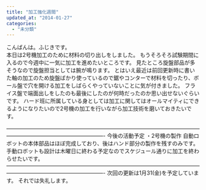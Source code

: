 ```yaml
---
title: "加工強化週間"
updated_at: "2014-01-27"
categories: 
  - "未分類"
---
```


こんばんは。ふじきです。  
本日は2号機加工のために材料の切り出しをしました。 もうそろそろ試験期間に入るので今週中に一気に加工を進めたいところです。 見たところ旋盤部品が多そうなので旋盤担当としては腕が鳴ります。 とはいえ最近は前回更新時に書いた軸の加工のため旋盤ばかり使っているので鋸やコンターで材料を切ったり、ボール盤で穴を開ける加工をしばらくやっていないことに気が付きました。 フライス盤で端面出しをしたのも最後にしたのが何時だったのか思い出せないぐらいです。 ハード班に所属している身としては加工に関してはオールマイティにできるようになりたいので2号機の加工を行いながら加工技術を磨いておきたいです。  
  

——————————————————————————————————————————————————————- 今後の活動予定 ・2号機の製作 自動ロボットの本体部品はほぼ完成しており、後はハンド部分の製作を残すのみです。 手動ロボットも設計は木曜日に終わる予定なのでスケジュール通りに加工を終わらせたいです。 ——————————————————————————————————————————————————————- 
次回の更新は1月31(金)を予定しています。 それでは失礼します。

